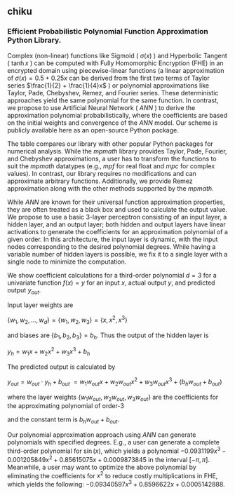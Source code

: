 ## chiku
### Efficient Probabilistic Polynomial Function Approximation Python Library.


Complex (non-linear) functions like Sigmoid ( $\sigma(x)$ ) and Hyperbolic Tangent ( $\tanh{x}$ ) can be computed with Fully Homomorphic Encryption (FHE) in an encrypted domain using piecewise-linear functions (a linear approximation of $\sigma(x) = 0.5 + 0.25x$ can be derived from the first two terms of Taylor series $\frac{1}{2} + \frac{1}{4}x$ ) or polynomial approximations like Taylor, Pade, Chebyshev, Remez, and Fourier series. These deterministic approaches yield the same polynomial for the same function. In contrast, we propose to use Artificial Neural Network ( $ANN$ ) to derive the approximation polynomial probabilistically, where the coefficients are based on the initial weights and convergence of the $ANN$ model. Our scheme is publicly available here as an open-source Python package.

The table compares our library with other popular Python packages for numerical analysis. While the $mpmath$ library provides Taylor, Pade, Fourier, and Chebyshev approximations, a user has to transform the functions to suit the $mpmath$ datatypes (e.g., $mpf$ for real float and $mpc$ for complex values). In contrast, our library requires no modifications and can approximate arbitrary functions. Additionally, we provide Remez approximation along with the other methods supported by the $mpmath$.

While $ANN$ are known for their universal function approximation properties, they are often treated as a black box and used to calculate the output value. We propose to use a basic 3-layer perceptron consisting of an input layer, a hidden layer, and an output layer; both hidden and output layers have linear activations to generate the coefficients for an approximation polynomial of a given order. In this architecture, the input layer is dynamic, with the input nodes corresponding to the desired polynomial degrees. While having a variable number of hidden layers is possible, we fix it to a single layer with a single node to minimize the computation.

We show coefficient calculations for a third-order polynomial $d=3$ for a univariate function $f(x) = y$ for an input $x$, actual output $y$, and predicted output $y_{out}$.

Input layer weights are

$\{w_1, w_2, \ldots, w_d\} = \{w_1, w_2, w_3\} = \{x, x^2, x^3\}$

and biases are $\{b_1, b_2, b_3\} = b_h$. Thus the output of the hidden layer is

$y_h = w_1 x + w_2 x^2 + w_3 x^3 + b_h$

The predicted output is calculated by

$y_{out} = w_{out} \cdot y_h + b_{out}$
$= w_1 w_{out} x + w_2 w_{out} x^2 + w_3 w_{out} x^3 + (b_h w_{out} + b_{out})$

where the layer weights $\{w_1 w_{out}, w_2 w_{out}, w_3 w_{out}\}$ are the coefficients for the approximating polynomial of order-3

and the constant term is $b_h w_{out} + b_{out}$.

Our polynomial approximation approach using $ANN$ can generate polynomials with specified degrees. E.g., a user can generate a complete third-order polynomial for $\sin(x)$, which yields a polynomial
$-0.0931199x^3 - 0.001205849x^2 + 0.85615075x + 0.0009873845$
in the interval $[-\pi,\pi]$. Meanwhile, a user may want to optimize the above polynomial by eliminating the coefficients for $x^2$ to reduce costly multiplications in FHE, which yields the following:
$-0.09340597x^3 + 0.8596622x + 0.0005142888.$
